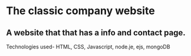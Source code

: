 # The classic company website

## A website that that has a info and contact page.

Technologies used-
HTML, CSS, Javascript, node.je, ejs, mongoDB
